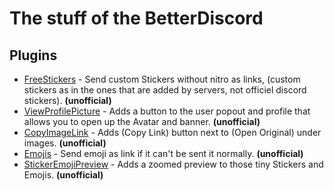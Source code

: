 # The stuff of the BetterDiscord

## Plugins
- [FreeStickers](https://github.com/Skamt/BDAddons/tree/main/FreeStickers) - Send custom Stickers without nitro as links, (custom stickers as in the ones that are added by servers, not officiel discord stickers). **(unofficial)**
- [ViewProfilePicture](https://github.com/Skamt/BDAddons/tree/main/ViewProfilePicture) - Adds a button to the user popout and profile that allows you to open up the Avatar and banner. **(unofficial)**
- [CopyImageLink](https://github.com/Skamt/BDAddons/tree/main/CopyImageLink) - Adds (Copy Link) button next to (Open Original) under images. **(unofficial)**
- [Emojis](https://github.com/Skamt/BDAddons/tree/main/Emojis) - Send emoji as link if it can't be sent it normally. **(unofficial)**
- [StickerEmojiPreview](https://github.com/Skamt/BDAddons/tree/main/StickerEmojiPreview) - Adds a zoomed preview to those tiny Stickers and Emojis. **(unofficial)**